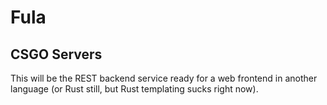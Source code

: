 # Fula #

## CSGO Servers ##


This will be the REST backend service ready for a web frontend in another language
(or Rust still, but Rust templating sucks right now).
